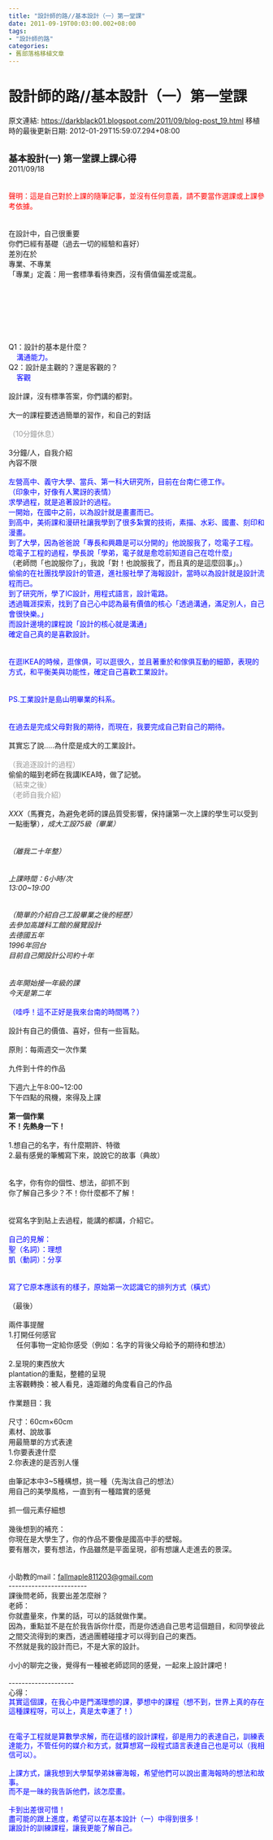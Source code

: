 ```yaml
---
title: "設計師的路//基本設計（一）第一堂課"
date: 2011-09-19T00:03:00.002+08:00
tags: 
- "設計師的路"
categories:
- 舊部落格移植文章
---
```


# 設計師的路//基本設計（一）第一堂課

原文連結: https://darkblack01.blogspot.com/2011/09/blog-post_19.html
移植時的最後更新日期: 2012-01-29T15:59:07.294+08:00

<br /><b><span style="font-size: large;">基本設計(一) 第一堂課上課心得</span></b><br />2011/09/18<br /><span class="Apple-style-span" style="color: red;"><br /></span><br /><span class="Apple-style-span" style="color: red;">聲明：這是自己對於上課的隨筆記事，並沒有任何意義，請不要當作選課或上課參考依據。</span><br /><br /><br />在設計中，自己很重要<br />你們已經有基礎（過去一切的經驗和喜好）<br />差別在於<br />專業、不專業<br />「專業」定義：用一套標準看待東西，沒有價值偏差或混亂。<br /><br /><a name='more'></a><br /><span style="font-size: large;"><b><br /></b></span><br /><br /><br /><br />Q1：設計的基本是什麼？<br />&nbsp; &nbsp;&nbsp;<span class="Apple-style-span" style="color: blue;">溝通能力。</span><br />Q2：設計是主觀的？還是客觀的？<br />&nbsp; &nbsp;<span class="Apple-style-span" style="color: blue;"> 客觀</span><br /><br />設計課，沒有標準答案，你們講的都對。<br /><br />大一的課程要透過簡單的習作，和自己的對話<br /><br /><span class="Apple-style-span" style="color: #999999;">（10分鐘休息）</span><br /><br />3分鐘/人，自我介紹<br />內容不限<br /><br /><span class="Apple-style-span" style="color: blue;">左營高中、義守大學、當兵、第一科大研究所，目前在台南仁德工作。</span><br /><span class="Apple-style-span" style="color: blue;">（印象中，好像有人驚訝的表情）</span><br /><span class="Apple-style-span" style="color: blue;">求學過程，就是追著設計的過程。</span><br /><span class="Apple-style-span" style="color: blue;">一開始，在國中之前，以為設計就是畫畫而已。</span><br /><span class="Apple-style-span" style="color: blue;">到高中，美術課和漫研社讓我學到了很多紮實的技術，素描、水彩、國畫、刻印和漫畫。</span><br /><span class="Apple-style-span" style="color: blue;">到了大學，因為爸爸說「專長和興趣是可以分開的」他說服我了，唸電子工程。</span><br /><span class="Apple-style-span" style="color: blue;">唸電子工程的過程，學長說「學弟，電子就是愈唸前知道自己在唸什麼」</span><br />（老師問「也說服你了」，我說「對！也說服我了，而且真的是這麼回事」。）<br /><span class="Apple-style-span" style="color: blue;">偷偷的在社團找學設計的管道，進社服社學了海報設計，當時以為設計就是設計流程而已。</span><br /><span class="Apple-style-span" style="color: blue;">到了研究所，學了IC設計，用程式語言，設計電路。</span><br /><span class="Apple-style-span" style="color: blue;">透過職涯探索，找到了自己心中認為最有價值的核心「透過溝通，滿足別人，自己會很快樂。」</span><br /><span class="Apple-style-span" style="color: blue;">而設計邊境的課程說「設計的核心就是溝通」</span><br /><span class="Apple-style-span" style="color: blue;">確定自己真的是喜歡設計。</span><br /><span class="Apple-style-span" style="color: blue;"><br /></span><br /><span class="Apple-style-span" style="color: blue;">在逛IKEA的時候，逛傢俱，可以逛很久，並且著重於和傢俱互動的細節，表現的方式，和平衡美與功能性，確定自己喜歡工業設計。</span><br /><span class="Apple-style-span" style="color: blue;"><br /></span><br /><span class="Apple-style-span" style="color: blue;">PS.工業設計是島山明畢業的科系。</span><br /><span class="Apple-style-span" style="color: blue;"><br /></span><br /><span class="Apple-style-span" style="color: blue;">在過去是完成父母對我的期待，而現在，我要完成自己對自己的期待。</span><br /><br />其實忘了說.....為什麼是成大的工業設計。<br /><br /><span class="Apple-style-span" style="color: #999999;">（我追逐設計的過程）</span><br />偷偷的瞄到老師在我講IKEA時，做了記號。<br /><span class="Apple-style-span" style="color: #999999;">（結束之後）</span><br /><span class="Apple-style-span" style="color: #999999;">（老師自我介紹）</span><br /><br /><i>XXX</i>（馬賽克，為避免老師的課品質受影響，保持讓第一次上課的學生可以受到一點衝擊）<i>，成大工設75級（畢業）</i><br /><i><br /></i><br /><i>（離我二十年整）</i><br /><i><br /></i><br /><i>上課時間：6小時/次</i><br /><i>13:00~19:00</i><br /><i><br /></i><br /><i>（簡單的介紹自己工設畢業之後的經歷）</i><br /><i>去參加高雄科工館的展覽設計</i><br /><i>去德國五年</i><br /><i>1996年回台</i><br /><i>目前自己開設計公司約十年</i><br /><i><br /></i><br /><i>去年開始接一年級的課</i><br /><i>今天是第二年</i><br /><br /><span class="Apple-style-span" style="color: blue;">（哇呼！這不正好是我來台南的時間嗎？）</span><br /><br />設計有自己的價值、喜好，但有一些盲點。<br /><br />原則：每兩週交一次作業<br /><br />九件到十件的作品<br /><br />下週六上午8:00~12:00<br />下午四點的飛機，來得及上課<br /><br /><b>第一個作業</b><br /><b>不！先熱身一下！</b><br /><br />1.想自己的名字，有什麼期許、特徵<br />2.最有感覺的筆觸寫下來，說說它的故事（典故）<br /><br /><br />名字，你有你的個性、想法，卻抓不到<br />你了解自己多少？不！你什麼都不了解！<br /><br /><br />從寫名字到貼上去過程，能講的都講，介紹它。<br /><br /><span class="Apple-style-span" style="color: blue;">自己的見解：</span><br /><span class="Apple-style-span" style="color: blue;">聖（名詞）：理想</span><br /><span class="Apple-style-span" style="color: blue;">凱（動詞）：分享</span><br /><span class="Apple-style-span" style="color: blue;"><br /></span><br /><span class="Apple-style-span" style="color: blue;">寫了它原本應該有的樣子，原始第一次認識它的排列方式（橫式）</span><br /><br />（最後）<br /><br />兩件事提醒<br />1.打開任何感官<br />&nbsp; &nbsp; 任何事物一定給你感受（例如：名字的背後父母給予的期待和想法）<br /><br />2.呈現的東西放大<br />plantation的重點，整體的呈現<br />主客觀轉換：被人看見，遠距離的角度看自己的作品<br /><br />作業題目：我<br /><br />尺寸：60cm×60cm<br />素材、說故事<br />用最簡單的方式表達<br />1.你要表達什麼<br />2.你表達的是否別人懂<br /><br />由筆記本中3~5種構想，挑一種（先淘汰自己的想法）<br />用自己的美學風格，一直到有一種踏實的感覺<br /><br />抓一個元素仔細想<br /><br />幾後想到的補充：<br />你現在是大學生了，你的作品不要像是國高中手的壁報。<br />要有層次，要有想法，作品雖然是平面呈現，卻有想讓人走進去的景深。<br /><br /><br />小助教的mail：fallmaple811203@gmail.com<br />------------------------<br />課後問老師，我要出差怎麼辦？<br />老師：<br />你就盡量來，作業的話，可以的話就做作業。<br />因為，重點並不是在於我告訴你什麼，而是你透過自己思考這個題目，和同學彼此之間交流得到的東西，透過團體碰撞才可以得到自己的東西。<br />不然就是我的設計而已，不是大家的設計。<br /><br />小小的聊完之後，覺得有一種被老師認同的感覺，一起來上設計課吧！<br /><br />--------------------<br />心得：<br /><span class="Apple-style-span" style="color: blue;"><span class="Apple-style-span" style="background-color: white; font-family: Verdana, Geneva, sans-serif; line-height: 18px;">其實這個課，在我心中是門滿理想的課，夢想中的課程（想不到，世界上真的存在這種課程呀，可以上，真是太幸運了！）</span></span><br /><div style="font-family: arial;"><span class="Apple-style-span" style="color: blue;"><span class="Apple-style-span" style="background-color: white; font-family: Verdana, Geneva, sans-serif; line-height: 18px;"><br /></span></span></div><div style="font-family: arial;"><span class="Apple-style-span" style="color: blue;"><span class="Apple-style-span" style="background-color: white; font-family: Verdana, Geneva, sans-serif; line-height: 18px;">在電子工程就是算數學求解，而在這樣的設計課程，卻是用力的表達自己，訓練表達能力，不管任何的媒介和方式，就算想寫一段程式語言表達自己也是可以（我相信可以）。<br /><br />上課方式，讓我想到大學幫學弟妹審海報，希望他們可以說出畫海報時的想法和故事。<br />而不是一昧的我告訴他們，該怎麼畫。<br /><br />卡到出差很可惜！<br />盡可能的跟上進度，希望可以在基本設計（一）中得到很多！<br />讓設計的訓練課程，讓我更能了解自己。</span></span></div>
